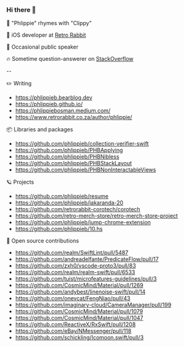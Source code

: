 ### Hi there 👋

📎 "Phlippie" rhymes with "Clippy"

🐰 iOS developer at [Retro Rabbit](https://github.com/RetroRabbit)

🎤 Occasional public speaker

🔥 Sometime question-answerer on [StackOverflow](https://stackoverflow.com/users/1469018/phlippie-bosman?tab=answers)

--

✏️ Writing

- https://phlippieb.bearblog.dev
- https://phlippieb.github.io/
- https://phlippiebosman.medium.com/
- https://www.retrorabbit.co.za/author/phlippie/

📦 Libraries and packages

- https://github.com/phlippieb/collection-verifier-swift
- https://github.com/phlippieb/PHBApplying
- https://github.com/phlippieb/PHBNibless
- https://github.com/phlippieb/PHBStackLayout
- https://github.com/phlippieb/PHBNonInteractableViews

🪐 Projects

- https://github.com/phlippieb/resume
- https://github.com/phlippieb/jakaranda-20
- https://github.com/retrorabbit-corotech/corotech
- https://github.com/retro-merch-store/retro-merch-store-project
- https://github.com/phlippieb/jump-chrome-extension
- https://github.com/phlippieb/10.hs

🎁 Open source contributions

- https://github.com/realm/SwiftLint/pull/5487
- https://github.com/andreadelfante/PredicateFlow/pull/17
- https://github.com/zxh0/vscode-proto3/pull/83
- https://github.com/realm/realm-swift/pull/6533
- https://github.com/tuist/microfeatures-guidelines/pull/3
- https://github.com/CosmicMind/Material/pull/1269
- https://github.com/andybest/linenoise-swift/pull/14
- https://github.com/onevcat/FengNiao/pull/43
- https://github.com/imaginary-cloud/CameraManager/pull/199
- https://github.com/CosmicMind/Material/pull/1079
- https://github.com/CosmicMind/Material/pull/1047
- https://github.com/ReactiveX/RxSwift/pull/1208
- https://github.com/eBay/NMessenger/pull/118
- https://github.com/schickling/Icomoon.swift/pull/3

<!--
**phlippieb/phlippieb** is a ✨ _special_ ✨ repository because its `README.md` (this file) appears on your GitHub profile.

Here are some ideas to get you started:

- 🔭 I’m currently working on ...
- 🌱 I’m currently learning ...
- 👯 I’m looking to collaborate on ...
- 🤔 I’m looking for help with ...
- 💬 Ask me about ...
- 📫 How to reach me: ...
- 😄 Pronouns: ...
- ⚡ Fun fact: ...
-->
